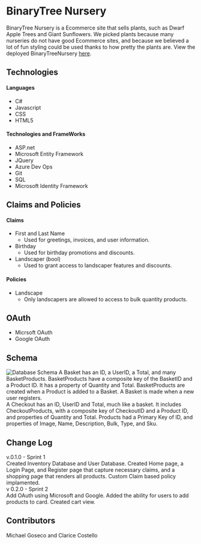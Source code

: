 # BinaryTree Nursery
BinaryTree Nursery is a Ecommerce site that sells plants, such as Dwarf Apple Trees and Giant Sunflowers. We picked plants because many nurseries do not have good Ecommerce sites, and because we believed a lot of fun styling could be used thanks to how pretty the plants are. View the deployed BinaryTreeNursery [here](https://binarytreenursery.azurewebsites.net/).


## Technologies
#### Languages
- C#
- Javascript
- CSS
- HTML5
#### Technologies and FrameWorks
- ASP.net
- Microsoft Entity Framework
- JQuery
- Azure Dev Ops
- Git
- SQL
- Microsoft Identity Framework

## Claims and Policies
#### Claims
- First and Last Name
	- Used for greetings, invoices, and user information.
- Birthday
	- Used for birthday promotions and discounts. 
- Landscaper (bool) 
	- Used to grant access to landscaper features and discounts.

#### Policies
- Landscape
	- Only landscapers are allowed to access to bulk quantity products.

## OAuth
- Micrsoft OAuth
- Google OAuth

## Schema
![Database Schema]()
A Basket has an ID, a UserID, a Total, and many BasketProducts. BasketProducts have a composite key of the BasketID and a Product ID. It has a property of Quantity and Total. BasketProducts are created when a Product is added to a Basket. A Basket is made when a new user registers.  
A Checkout has an ID, UserID and Total, much like a basket. It includes CheckoutProducts, with a composite key of CheckoutID and a Product ID, and properties of Quantity and Total.
Products had a Primary Key of ID, and properties of Image, Name, Description, Bulk, Type, and Sku. 

## Change Log
v.0.1.0 - Sprint 1  
	Created Inventory Database and User Database. Created Home page, a Login Page, and Register page that capture necessary claims, and a shopping page that renders all products. Custom Claim based policy implamented.   
v 0.2.0 - Sprint 2  
    Add OAuth using Microsoft and Google. Added the ability for users to add products to card. Created cart view. 
## Contributors
Michael Goseco and Clarice Costello